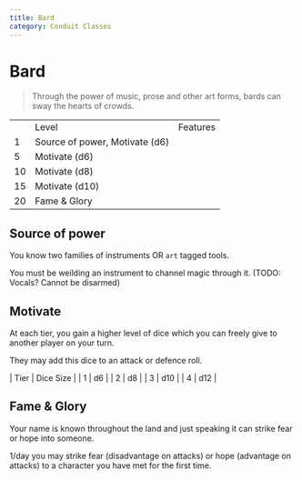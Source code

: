 ```yaml
---
title: Bard 
category: Conduit Classes
---
```


# Bard

> Through the power of music, prose and other art forms, bards can sway the hearts of crowds.

<table>
    <th>
        <td>Level</td>
        <td>Features</td>
    </th>
    <tr>
        <td>1</td>
        <td>Source of power, Motivate (d6)</td>
    </tr>
    <tr>
        <td>5</td>
        <td>Motivate (d6)</td>
    </tr>
    <tr>
        <td>10</td>
        <td>Motivate (d8)</td>
    </tr>
    <tr>
        <td>15</td>
        <td>Motivate (d10)</td>
    </tr>
    <tr>
        <td>20</td>
        <td>Fame & Glory</td>
    </tr>
</table>

## Source of power
You know two families of instruments OR `art` tagged tools.

You must be weilding an instrument to channel magic through it. (TODO: Vocals? Cannot be disarmed)

## Motivate

At each tier, you gain a higher level of dice which you can freely give to another player on your turn.

They may add this dice to an attack or defence roll.

| Tier | Dice Size |
| 1 | d6 |
| 2 | d8 |
| 3 | d10 |
| 4 | d12 |

## Fame & Glory
Your name is known throughout the land and just speaking it can strike fear or hope into someone.

1/day you may strike fear (disadvantage on attacks) or hope (advantage on attacks) to a character you have met for the first time.